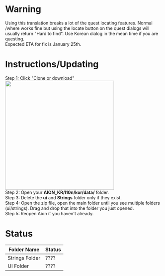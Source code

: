 # Warning
Using this translation breaks a lot of the quest locating features.  Normal /where works fine but using the locate button on the quest dialogs will usually return "Hard to find".  Use Korean dialog in the mean time if you are questing.  
Expected ETA for fix is January 25th.

# Instructions/Updating

Step 1: Click "Clone or download"  
<img src="https://i.imgur.com/uDKzibG.png" width="350"/>  
Step 2: Open your **AION_KR/l10n/kor/data/** folder.  
Step 3: Delete the **ui** and **Strings** folder only if they exist.  
Step 4: Open the zip file, open the main folder until you see multiple folders (ui/strings).  Drag and drop that into the folder you just opened.  
Step 5: Reopen Aion if you haven't already.  

# Status 

Folder Name | Status
-------------------------- | --------------------------  
Strings Folder | ????  
UI Folder | ????  

